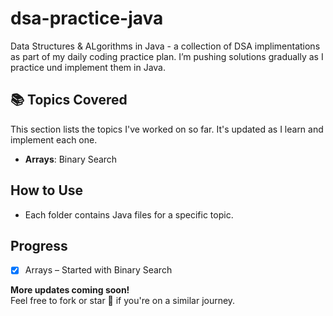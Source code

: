 # dsa-practice-java
Data Structures &amp; ALgorithms in Java - a collection of DSA implimentations as part of my daily coding practice plan. I’m pushing solutions gradually as I practice und implement them in Java.

## 📚 Topics Covered  

This section lists the topics I've worked on so far. It's updated as I learn and implement each one.

- **Arrays**: Binary Search

## How to Use  
- Each folder contains Java files for a specific topic.  

## Progress  
- [x] Arrays  – Started with Binary Search

**More updates coming soon!**  
Feel free to fork or star 🌟 if you're on a similar journey.
